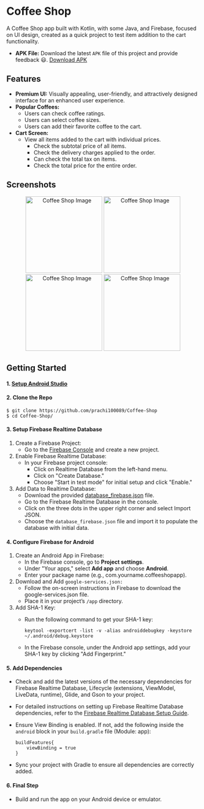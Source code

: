 # Coffee Shop
 
A Coffee Shop app built with Kotlin, with some Java, and Firebase, focused on UI design, created as a quick project to test item addition to the cart functionality.

- **APK File:** Download the latest `APK` file of this project and provide feedback 😃. [Download APK](https://github.com/HaroonBsf/Coffee-Shop/releases/download/v1.0.0/coffeeshop-1.0.0.apk)

## Features

 * **Premium UI:** Visually appealing, user-friendly, and attractively designed interface for an enhanced user experience.
 * **Popular Coffees:**
   * Users can check coffee ratings.
   * Users can select coffee sizes.
   * Users can add their favorite coffee to the cart.
 * **Cart Screen:**
   * View all items added to the cart with individual prices.
      * Check the subtotal price of all items.
      * Check the delivery charges applied to the order.
      * Can check the total tax on items.
      * Check the total price for the entire order.

## Screenshots

<div align="center">
  <img src="https://github.com/user-attachments/assets/904d77b1-78f1-41b5-ab43-f6c1e6934bd8" width="200" alt="Coffee Shop Image">
  <img src="https://github.com/user-attachments/assets/7dd2f990-ee7f-4f17-a626-b9ef1cf19a52" width="200" alt="Coffee Shop Image">
  <img src="https://github.com/user-attachments/assets/7595290a-7b03-4962-9291-9c10039a0f92" width="200" alt="Coffee Shop Image">
  <img src="https://github.com/user-attachments/assets/7ade6963-ef29-434e-b9ed-559ffaf7b376" width="200" alt="Coffee Shop Image">
  <br>
</div>

## Getting Started

#### 1. [Setup Android Studio](https://developer.android.com/studio)

#### 2. Clone the Repo

```
$ git clone https://github.com/prachi100089/Coffee-Shop
$ cd Coffee-Shop/
```

#### 3. Setup Firebase Realtime Database

1. Create a Firebase Project:
    - Go to the [Firebase Console](https://console.firebase.google.com/) and create a new project.
2. Enable Firebase Realtime Database:
    - In your Firebase project console:
      - Click on Realtime Database from the left-hand menu.
      - Click on "Create Database."
      - Choose "Start in test mode" for initial setup and click "Enable."
3. Add Data to Realtime Database:
    - Download the provided [database_firebase.json](https://github.com/HaroonBsf/Coffee-Shop/releases/download/v1.0.0/database_firebase.json) file.
    - Go to the Firebase Realtime Database in the console.
    - Click on the three dots in the upper right corner and select Import JSON.
    - Choose the `database_firebase.json` file and import it to populate the database with initial data.

#### 4. Configure Firebase for Android

1. Create an Android App in Firebase:
    - In the Firebase console, go to **Project settings**.
    - Under "Your apps," select **Add app** and choose **Android**.
    - Enter your package name (e.g., com.yourname.coffeeshopapp).
2. Download and Add `google-services.json:`
    - Follow the on-screen instructions in Firebase to download the google-services.json file.
    - Place it in your project’s `/app` directory.
3. Add SHA-1 Key:
    - Run the following command to get your SHA-1 key:
      
      ```
      keytool -exportcert -list -v -alias androiddebugkey -keystore ~/.android/debug.keystore
      ```
    - In the Firebase console, under the Android app settings, add your SHA-1 key by clicking "Add Fingerprint."

#### 5. Add Dependencies
  - Check and add the latest versions of the necessary dependencies for Firebase Realtime Database, Lifecycle (extensions, ViewModel, LiveData, runtime), Glide, and Gson to your project.
  - For detailed instructions on setting up Firebase Realtime Database dependencies, refer to the [Firebase Realtime Database Setup Guide](https://firebase.google.com/docs/database/android/start).
  - Ensure View Binding is enabled. If not, add the following inside the `android` block in your `build.gradle` file (Module: app):
    
    ```
    buildFeatures{
        viewBinding = true
    }
    ```
  - Sync your project with Gradle to ensure all dependencies are correctly added.

#### 6. Final Step
  - Build and run the app on your Android device or emulator.
